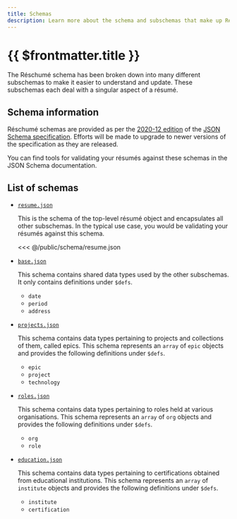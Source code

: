 ```yaml
---
title: Schemas
description: Learn more about the schema and subschemas that make up Réschumé.
---
```


# {{ $frontmatter.title }}

The Réschumé schema has been broken down into many different subschemas to make it easier to understand and update. These subschemas each deal with a singular aspect of a résumé.

## Schema information

Réschumé schemas are provided as per the [2020-12 edition](https://json-schema.org/specification.html) of the [JSON Schema specification](https://json-schema.org). Efforts will be made to upgrade to newer versions of the specification as they are released.

You can find tools for validating your résumés against these schemas in the JSON Schema documentation.

## List of schemas

- [`resume.json`](/reschume/schema/resume.json)

  This is the schema of the top-level résumé object and encapsulates all other subschemas. In the typical use case, you would be validating your résumés against this schema.

  <<< @/public/schema/resume.json

- [`base.json`](/reschume/schema/base.json)

  This schema contains shared data types used by the other subschemas. It only contains definitions under `$defs`.

  - `date`
  - `period`
  - `address`

- [`projects.json`](/reschume/schema/projects.json)

  This schema contains data types pertaining to projects and collections of them, called epics. This schema represents an `array` of `epic` objects and provides the following definitions under `$defs`.

  - `epic`
  - `project`
  - `technology`

- [`roles.json`](/reschume/schema/roles.json)

  This schema contains data types pertaining to roles held at various organisations. This schema represents an `array` of `org` objects and provides the following definitions under `$defs`.

  - `org`
  - `role`

- [`education.json`](/reschume/schema/education.json)

  This schema contains data types pertaining to certifications obtained from educational institutions. This schema represents an `array` of `institute` objects and provides the following definitions under `$defs`.

  - `institute`
  - `certification`
